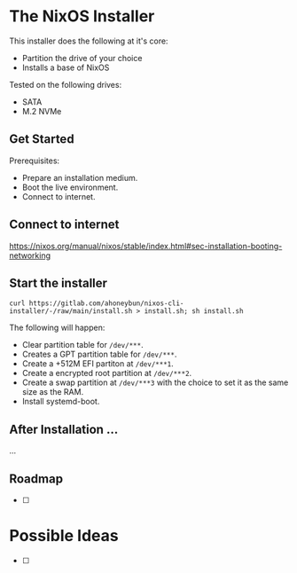 # The NixOS Installer

This installer does the following at it's core:

- Partition the drive of your choice
- Installs a base of NixOS

Tested on the following drives:
- SATA 
- M.2 NVMe

## Get Started

Prerequisites:

- Prepare an installation medium.
- Boot the live environment.
- Connect to internet.

## Connect to internet

https://nixos.org/manual/nixos/stable/index.html#sec-installation-booting-networking

## Start the installer

```
curl https://gitlab.com/ahoneybun/nixos-cli-installer/-/raw/main/install.sh > install.sh; sh install.sh
```

The following will happen:

- Clear partition table for `/dev/***`.
- Creates a GPT partition table for `/dev/***`.
- Create a +512M EFI partiton at `/dev/***1`.
- Create a encrypted root partition at `/dev/***2`.
- Create a swap partition at `/dev/***3` with the choice to set it as the same size as the RAM.
- Install systemd-boot.

## After Installation ...

...

## Roadmap

- [ ]

# Possible Ideas

- [ ] 
